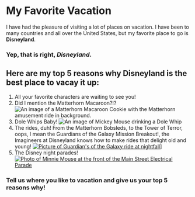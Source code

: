 # My Favorite Vacation

I have had the pleasure of visiting a lot of places on vacation.
I have been to many countries and all over the United States, but my favorite place to go is **Disneyland**.

### Yep, that is right, _Disneyland_.

## Here are my top 5 reasons why Disneyland is the best place to vacay it up:
1. All your favorite characters are waiting to see you!
2. Did I mention the Matterhorn Macaroon?!?
![An image of a Matterhorn Macaroon Cookie with the Matterhorn amusement ride in background.](http://www.disboards.com/media/jolly-holiday-13.80108/full)
3. Dole Whips Baby!
![An image of Mickey Mouse drinking a Dole Whip](https://i.pinimg.com/originals/b2/6f/69/b26f6994ebb354ff391c79c42e910ccf.jpg)
4. The rides, duh! From the Matterhorn Bobsleds, to the Tower of Terror, oops, I mean the Guardians of the Galaxy Mission Breakout!, the Imagineers at Disneyland knows how to make rides that delight old and young! [![Picture of Guardian's of the Galaxy ride at nightfall](https://cdn1.parksmedia.wdprapps.disney.com/media/blog/wp-content/uploads/2018/05/dkfnq031-624x351.jpg)](https://www.youtube.com/watch?v=k0F2aLwt2d8/)]
5. The Disney night parades!
[![Photo of Minnie Mouse at the front of the Main Street Electrical Parade](https://cdn1.parksmedia.wdprapps.disney.com/media/blog/wp-content/uploads/2016/08/MSEP1280.jpg)](https://www.youtube.com/watch?v=mDGDTpAipzw)

### Tell us where you like to vacation and give us your top 5 reasons why!
